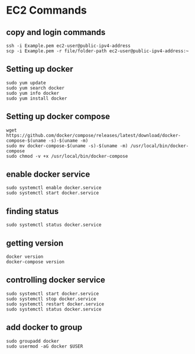 # EC2 Commands

## copy and login commands
```
ssh -i Example.pem ec2-user@public-ipv4-address
scp -i Example.pem -r file/folder-path ec2-user@public-ipv4-address:~
```

## Setting up docker 

```
sudo yum update
sudo yum search docker
sudo yum info docker 
sudo yum install docker 
```

## Setting up docker compose 

```
wget https://github.com/docker/compose/releases/latest/download/docker-compose-$(uname -s)-$(uname -m)
sudo mv docker-compose-$(uname -s)-$(uname -m) /usr/local/bin/docker-compose
sudo chmod -v +x /usr/local/bin/docker-compose
```

## enable docker service

```
sudo systemctl enable docker.service 
sudo systemctl start docker.service
``` 

## finding status

```
sudo systemctl status docker.service 
```

## getting version

```
docker version
docker-compose version 
```

## controlling docker service 

```
sudo systemctl start docker.service 
sudo systemctl stop docker.service 
sudo systemctl restart docker.service 
sudo systemctl status docker.service 
```

## add docker to group

```
sudo groupadd docker 
sudo usermod -aG docker $USER
```
